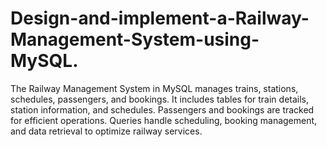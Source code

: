 # Design-and-implement-a-Railway-Management-System-using-MySQL.
The Railway Management System in MySQL manages trains, stations, schedules, passengers, and bookings. It includes tables for train details, station information, and schedules. Passengers and bookings are tracked for efficient operations. Queries handle scheduling, booking management, and data retrieval to optimize railway services.
